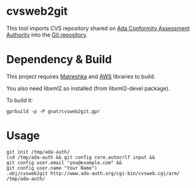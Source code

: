 # cvsweb2git

This tool imports CVS repository shared on
[Ada Conformity Assessment Authority](http://www.ada-auth.org/)
into the [Git repository](https://github.com/reznikmm/ada-auth).

# Dependency & Build

This project requires [Matreshka](http://forge.ada-ru.org/matreshka)
and [AWS](http://libre.adacore.com/tools/aws/) libraries to build.

You also need libxml2.so installed (from libxml2-devel package).

To build it:

    gprbuild -p -P gnat/cvsweb2git.gpr

# Usage

    git init /tmp/ada-auth/
    (cd /tmp/ada-auth && git config core.autocrlf input &&
    git config user.email "you@example.com" &&
    git config user.name "Your Name")
    .obj/cvsweb2git http://www.ada-auth.org/cgi-bin/cvsweb.cgi/arm/ /tmp/ada-auth/

